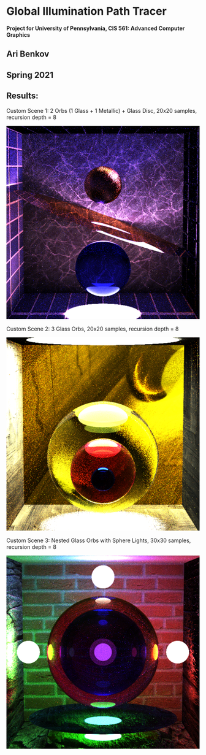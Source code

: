 Global Illumination Path Tracer
======================

**Project for University of Pennsylvania, CIS 561: Advanced Computer Graphics**

Ari Benkov
------------
Spring 2021
------------

Results:
------------
Custom Scene 1: 2 Orbs (1 Glass + 1 Metallic) + Glass Disc, 20x20 samples, recursion depth = 8

![](https://github.com/abenkov2/Path-Tracer/blob/master/2OrbsGlassDisc.png)

Custom Scene 2: 3 Glass Orbs, 20x20 samples, recursion depth = 8

![](https://github.com/abenkov2/Path-Tracer/blob/master/3GlassOrbs.png)

Custom Scene 3: Nested Glass Orbs with Sphere Lights, 30x30 samples, recursion depth = 8

![](https://github.com/abenkov2/Path-Tracer/blob/master/NestdOrbsWithSphereLights_30Samples.png)



